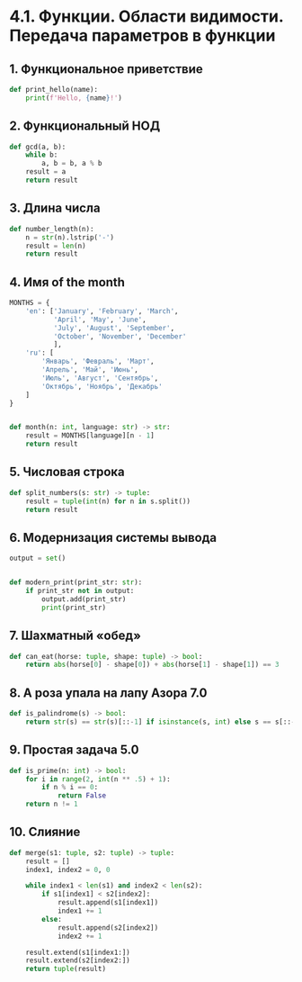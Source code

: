 # 4.1. Функции. Области видимости. Передача параметров в функции
## 1. Функциональное приветствие
```python
def print_hello(name):
    print(f'Hello, {name}!')
```
## 2. Функциональный НОД
```python
def gcd(a, b):
    while b:
        a, b = b, a % b
    result = a
    return result
```
## 3. Длина числа
```python
def number_length(n):
    n = str(n).lstrip('-')
    result = len(n)
    return result
```
## 4. Имя of the month
```python
MONTHS = {
    'en': ['January', 'February', 'March',
           'April', 'May', 'June',
           'July', 'August', 'September',
           'October', 'November', 'December'
           ],
    'ru': [
        'Январь', 'Февраль', 'Март',
        'Апрель', 'Май', 'Июнь',
        'Июль', 'Август', 'Сентябрь',
        'Октябрь', 'Ноябрь', 'Декабрь'
    ]
}


def month(n: int, language: str) -> str:
    result = MONTHS[language][n - 1]
    return result
```
## 5. Числовая строка
```python
def split_numbers(s: str) -> tuple:
    result = tuple(int(n) for n in s.split())
    return result
```
## 6. Модернизация системы вывода
```python
output = set()


def modern_print(print_str: str):
    if print_str not in output:
        output.add(print_str)
        print(print_str)
```
## 7. Шахматный «обед»
```python
def can_eat(horse: tuple, shape: tuple) -> bool:
    return abs(horse[0] - shape[0]) + abs(horse[1] - shape[1]) == 3
```
## 8. А роза упала на лапу Азора 7.0
```python
def is_palindrome(s) -> bool:
    return str(s) == str(s)[::-1] if isinstance(s, int) else s == s[::-1]
```
## 9. Простая задача 5.0
```python
def is_prime(n: int) -> bool:
    for i in range(2, int(n ** .5) + 1):
        if n % i == 0:
            return False
    return n != 1
```
## 10. Слияние
```python
def merge(s1: tuple, s2: tuple) -> tuple:
    result = []
    index1, index2 = 0, 0

    while index1 < len(s1) and index2 < len(s2):
        if s1[index1] < s2[index2]:
            result.append(s1[index1])
            index1 += 1
        else:
            result.append(s2[index2])
            index2 += 1

    result.extend(s1[index1:])
    result.extend(s2[index2:])
    return tuple(result)
```
